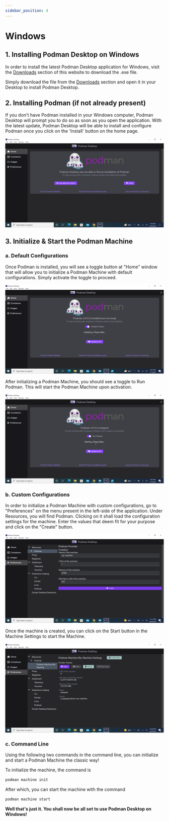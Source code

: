 ```yaml
---
sidebar_position: 4
---
```


# Windows
## 1. Installing Podman Desktop on Windows

In order to install the latest Podman Desktop application for Windows, visit the [Downloads](/downloads/windows) section of this website to download the .exe file.

Simply download the file from the [Downloads](/downloads/windows) section and open it in your Desktop to install Podman Desktop.

## 2. Installing Podman (if not already present)

If you don't have Podman installed in your Windows computer, Podman Desktop will prompt you to do so as soon as you open the application. With the latest update, Podman Desktop will be able to install and configure Podman once you click on the 'Install' button on the home page.

![img1](img/homescreen.png)

## 3. Initialize & Start the Podman Machine

### a. Default Configurations

Once Podman is installed, you will see a toggle button at "Home" window that will allow you to initialize a Podman Machine with default configurations. Simply activate the toggle to proceed.

![img2](img/initialize.png)

After initializing a Podman Machine, you should see a toggle to Run Podman. This will start the Podman Machine upon activation.

![img3](img/starting.png)

### b. Custom Configurations

In order to initialize a Podman Machine with custom configurations, go to "Preferences" on the menu present in the left-side of the application. Under Resources, you will find Podman. Clicking on it shall load the configuration settings for the machine. Enter the values that deem fit for your purpose and click on the "Create" button.

![img2](img/create.png)

Once the machine is created, you can click on the Start button in the Machine Settings to start the Machine.

![img3](img/machine.png)

### c. Command Line

Using the following two commands in the command line, you can initialize and start a Podman Machine the classic way!

To initialize the machine, the command is

```sh
podman machine init
```

After which, you can start the machine with the command

```sh
podman machine start
```

**Well that's just it. You shall now be all set to use Podman Desktop on Windows!**

